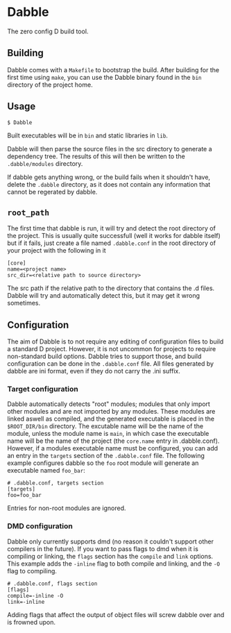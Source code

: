 # Dabble

The zero config D build tool.

## Building

Dabble comes with a `Makefile` to bootstrap the build. After building for the
first time using `make`, you can use the Dabble binary found in the `bin`
directory of the project home.

## Usage

    $ Dabble

Built executables will be in `bin` and static libraries in `lib`.

Dabble will then parse the source files in the src directory to generate a
dependency tree. The results of this will then be written to the
`.dabble/modules` directory.

If dabble gets anything wrong, or the build fails when it shouldn't have, delete
the `.dabble` directory, as it does not contain any information that cannot be
regerated by dabble.

## `root_path`

The first time that dabble is run, it will try and detect the root directory of
the project. This is usually quite successfull (well it works for dabble itself)
but if it fails, just create a file named `.dabble.conf` in the root directory
of your project with the following in it

    [core]
    name=<project name>
    src_dir=<relative path to source directory>

The src path if the relative path to the directory that contains the .d files.
Dabble will try and automatically detect this, but it may get it wrong
sometimes.

## Configuration

The aim of Dabble is to not require any editing of configuration files to build
a standard D project. However, it is not uncommon for projects to require
non-standard build options. Dabble tries to support those, and build
configuration can be done in the `.dabble.conf` file. All files generated by
dabble are ini format, even if they do not carry the .ini suffix.

### Target configuration

Dabble automatically detects "root" modules; modules that only import other
modules and are not imported by any modules. These modules are linked aswell
as compiled, and the generated executable is placed in the `$ROOT_DIR/bin`
directory. The excutable name will be the name of the module, unless the module
name is `main`, in which case the executable name will be the name of the
project (the `core.name` entry in .dabble.conf). However, if a modules
executable name must be configured, you can add an entry in the `targets`
section of the `.dabble.conf` file. The following example configures dabble so
the `foo` root module will generate an executable named `foo_bar`:

    # .dabble.conf, targets section
    [targets]
    foo=foo_bar

Entries for non-root modules are ignored.

### DMD configuration

Dabble only currently supports dmd (no reason it couldn't support other
compilers in the future). If you want to pass flags to dmd when it is compiling
or linking, the `flags` section has the `compile` and `link`
options. This example adds the `-inline` flag to both compile and
linking, and the `-O` flag to compiling.

    # .dabble.conf, flags section
    [flags]
    compile=-inline -O
    link=-inline

Adding flags that affect the output of object files will screw dabble
over and is frowned upon.
